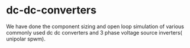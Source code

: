 # dc-dc-converters
We have done the component sizing and  open loop simulation of various commonly used dc dc converters and 3 phase voltage source inverters( unipolar spwm).
